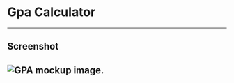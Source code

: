 # Gpa Calculator
---
## Screenshot
![GPA mockup image.](/Demario_D_301021637/Mockups/MockupHomepage.png)
---

